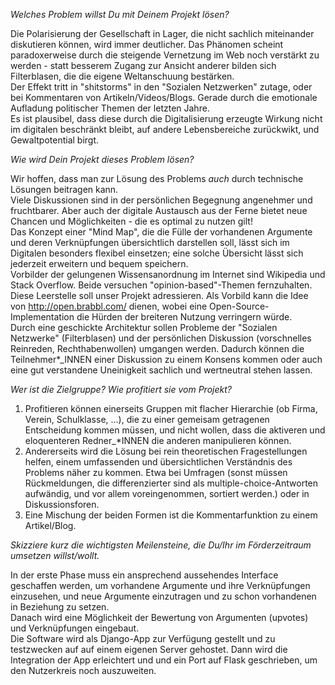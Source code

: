 *Welches Problem willst Du mit Deinem Projekt lösen?*

Die Polarisierung der Gesellschaft in Lager, die nicht sachlich miteinander diskutieren können, wird immer deutlicher. Das Phänomen scheint paradoxerweise durch die steigende Vernetzung im Web noch verstärkt zu werden - statt besserem Zugang zur Ansicht anderer bilden sich Filterblasen, die die eigene Weltanschuung bestärken.   
Der Effekt tritt in "shitstorms" in den "Sozialen Netzwerken" zutage, oder bei Kommentaren von Artikeln/Videos/Blogs. Gerade durch die emotionale Aufladung politischer Themen der letzten Jahre.  
Es ist plausibel, dass diese durch die Digitalisierung erzeugte Wirkung nicht im digitalen beschränkt bleibt, auf andere Lebensbereiche zurückwikt, und Gewaltpotential birgt.  

*Wie wird Dein Projekt dieses Problem lösen?*  

Wir hoffen, dass man zur Lösung des Problems _auch_ durch technische Lösungen beitragen kann.  
Viele Diskussionen sind in der persönlichen Begegnung angenehmer und fruchtbarer. Aber auch der digitale Austausch aus der Ferne bietet neue Chancen und Möglichkeiten - die es optimal zu nutzen gilt!  
Das Konzept einer "Mind Map", die die Fülle der vorhandenen Argumente und deren Verknüpfungen übersichtlich darstellen soll, lässt sich im Digitalen besonders flexibel einsetzen; eine solche Übersicht lässt sich jederzeit erweitern und bequem speichern.  
Vorbilder der gelungenen Wissensanordnung im Internet sind Wikipedia und Stack Overflow. Beide versuchen "opinion-based"-Themen fernzuhalten. Diese Leerstelle soll unser Projekt adressieren. Als Vorbild kann die Idee von http://open.brabbl.com/ dienen, wobei eine Open-Source-Implementation die Hürden der breiteren Nutzung verringern würde.  
Durch eine geschickte Architektur sollen Probleme der "Sozialen Netzwerke" (Filterblasen) und der persönlichen Diskussion (vorschnelles Reinreden, Rechthabenwollen) umgangen werden. Dadurch können die Teilnehmer*_INNEN einer Diskussion zu einem Konsens kommen oder auch eine gut verstandene Uneinigkeit sachlich und wertneutral stehen lassen.  

*Wer ist die Zielgruppe? Wie profitiert sie vom Projekt?*  

 1. Profitieren können einerseits Gruppen mit flacher Hierarchie (ob Firma, Verein, Schulklasse, ...), die zu einer gemeisam getragenen Entscheidung kommen müssen, und nicht wollen, dass die aktiveren und eloquenteren Redner_*INNEN die anderen manipulieren können.  
 2. Andererseits wird die Lösung bei rein theoretischen Fragestellungen helfen, einem umfassenden und übersichtlichen Verständnis des Problems näher zu kommen. Etwa bei Umfragen (sonst müssen Rückmeldungen, die differenzierter sind als multiple-choice-Antworten aufwändig, und vor allem voreingenommen, sortiert werden.) oder in Diskussionsforen.  
 3. Eine Mischung der beiden Formen ist die Kommentarfunktion zu einem Artikel/Blog.

*Skizziere kurz die wichtigsten Meilensteine, die Du/Ihr im Förderzeitraum umsetzen willst/wollt.*

In der erste Phase muss ein ansprechend aussehendes Interface geschaffen werden, um vorhandene Argumente und ihre Verknüpfungen einzusehen, und neue Argumente einzutragen und zu schon vorhandenen in Beziehung zu setzen.  
Danach wird eine Möglichkeit der Bewertung von Argumenten (upvotes) und Verknüpfungen eingebaut.  
Die Software wird als Django-App zur Verfügung gestellt und zu testzwecken auf auf einem eigenen Server gehostet. Dann wird die Integration der App erleichtert und und ein Port auf Flask geschrieben, um den Nutzerkreis noch auszuweiten. 


